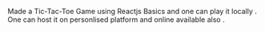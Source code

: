 Made a Tic-Tac-Toe Game using Reactjs Basics and one can play it locally . One can host it on personlised platform and online available also . 
